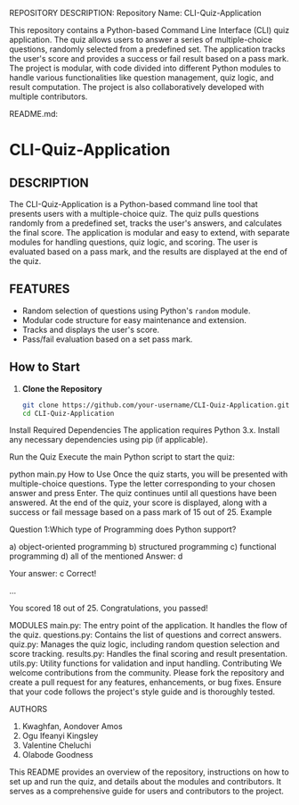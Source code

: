 REPOSITORY DESCRIPTION:
Repository Name: CLI-Quiz-Application

This repository contains a Python-based Command Line Interface (CLI) quiz application. 
The quiz allows users to answer a series of multiple-choice questions, randomly selected
from a predefined set. The application tracks the user's score and provides a success or
fail result based on a pass mark. The project is modular, with code divided into different
Python modules to handle various functionalities like question management, quiz logic, and
result computation. The project is also collaboratively developed with multiple contributors.

README.md:

# CLI-Quiz-Application

## DESCRIPTION
The CLI-Quiz-Application is a Python-based command line tool that presents users with a
multiple-choice quiz. The quiz pulls questions randomly from a predefined set, tracks 
the user's answers, and calculates the final score. The application is modular and easy
to extend, with separate modules for handling questions, quiz logic, and scoring. 
The user is evaluated based on a pass mark, and the results are displayed at the end 
of the quiz.

## FEATURES
- Random selection of questions using Python's `random` module.
- Modular code structure for easy maintenance and extension.
- Tracks and displays the user's score.
- Pass/fail evaluation based on a set pass mark.

## How to Start
1. **Clone the Repository**  
   ```bash
   git clone https://github.com/your-username/CLI-Quiz-Application.git
   cd CLI-Quiz-Application
Install Required Dependencies
The application requires Python 3.x. Install any necessary dependencies using
pip (if applicable).

Run the Quiz
Execute the main Python script to start the quiz:

python main.py
How to Use
Once the quiz starts, you will be presented with multiple-choice questions.
Type the letter corresponding to your chosen answer and press Enter.
The quiz continues until all questions have been answered.
At the end of the quiz, your score is displayed, along with a success or fail 
message based on a pass mark of 15 out of 25.
Example

Question 1:Which type of Programming does Python support?

a) object-oriented programming
b) structured programming
c) functional programming
d) all of the mentioned
Answer: d

Your answer: c
Correct!

...

You scored 18 out of 25.
Congratulations, you passed!

MODULES
main.py: The entry point of the application. It handles the flow of the quiz.
questions.py: Contains the list of questions and correct answers.
quiz.py: Manages the quiz logic, including random question selection and score tracking.
results.py: Handles the final scoring and result presentation.
utils.py: Utility functions for validation and input handling.
Contributing
We welcome contributions from the community. Please fork the repository and create a
pull request for any features, enhancements, or bug fixes. Ensure that your code 
follows the project's style guide and is thoroughly tested.

AUTHORS
1. Kwaghfan, Aondover Amos
2. Ogu Ifeanyi Kingsley
3. Valentine Cheluchi
4. Olabode Goodness

This README provides an overview of the repository, instructions on how to set up and
run the quiz, and details about the modules and contributors. It serves as a 
comprehensive guide for users and contributors to the project.
